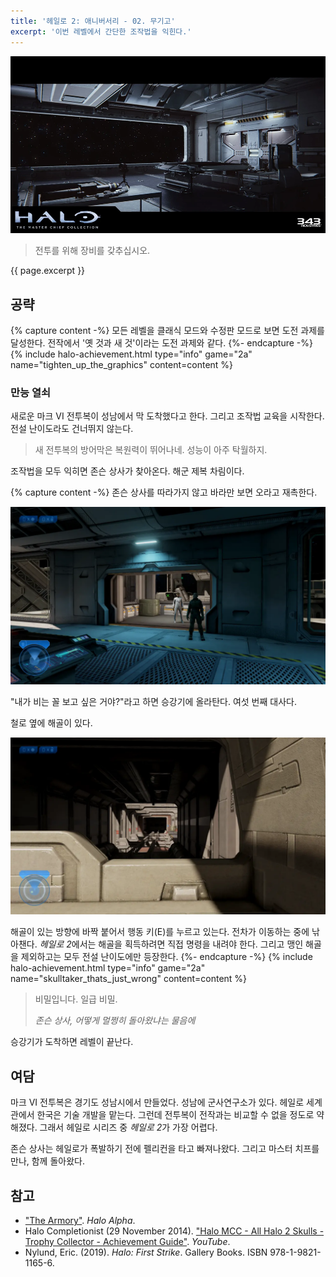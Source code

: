 ```yaml
---
title: '헤일로 2: 애니버서리 - 02. 무기고'
excerpt: '이번 레벨에서 간단한 조작법을 익힌다.'
---
```


![Second level introduction](/assets/images/halo-2a/lv02/intro.webp)

> 전투를 위해 장비를 갖추십시오.

{{ page.excerpt }}

## 공략

{% capture content -%}
모든 레벨을 클래식 모드와 수정판 모드로 보면 도전 과제를 달성한다. 전작에서 '옛 것과 새 것'이라는 도전 과제와 같다.
{%- endcapture -%}
{% include halo-achievement.html type="info" game="2a" name="tighten_up_the_graphics" content=content %}

### 만능 열쇠

새로운 마크 VI 전투복이 성남에서 막 도착했다고 한다. 그리고 조작법 교육을 시작한다. 전설 난이도라도 건너뛰지 않는다.

> 새 전투복의 방어막은 복원력이 뛰어나네. 성능이 아주 탁월하지.

조작법을 모두 익히면 존슨 상사가 찾아온다. 해군 제복 차림이다.

{% capture content -%}
존슨 상사를 따라가지 않고 바라만 보면 오라고 재촉한다.

![Sergeant Johnson](/assets/images/halo-2a/lv02/ch01/johnson.webp)

"내가 비는 꼴 보고 싶은 거야?"라고 하면 승강기에 올라탄다. 여섯 번째 대사다.

철로 옆에 해골이 있다.

![That's Just... Wrong Skull](/assets/images/halo-2a/lv02/ch01/skull-tjw.webp)

해골이 있는 방향에 바짝 붙어서 행동 키(E)를 누르고 있는다. 전차가 이동하는 중에 낚아챈다. *헤일로 2*에서는 해골을 획득하려면 직접 명령을
내려야 한다. 그리고 맹인 해골을 제외하고는 모두 전설 난이도에만 등장한다.
{%- endcapture -%}
{% include halo-achievement.html type="info" game="2a" name="skulltaker_thats_just_wrong" content=content %}

> 비밀입니다. 일급 비밀.
>
> <cite>존슨 상사, 어떻게 멀쩡히 돌아왔냐는 물음에</cite>

승강기가 도착하면 레벨이 끝난다.

## 여담

마크 VI 전투복은 경기도 성남시에서 만들었다. 성남에 군사연구소가 있다. 헤일로 세계관에서 한국은 기술 개발을 맡는다. 그런데 전투복이 전작과는
비교할 수 없을 정도로 약해졌다. 그래서 헤일로 시리즈 중 *헤일로 2*가 가장 어렵다.

존슨 상사는 헤일로가 폭발하기 전에 펠리컨을 타고 빠져나왔다. 그리고 마스터 치프를 만나, 함께 돌아왔다.

## 참고

- ["The Armory"](https://halo.fandom.com/wiki/The_Armory_(level)). *Halo Alpha*.
- Halo Completionist (29 November 2014). ["Halo MCC - All Halo 2 Skulls - Trophy Collector - Achievement
Guide"](https://youtu.be/MVV5fQw2lSs). *YouTube*.
- Nylund, Eric. (2019). *Halo: First Strike*. Gallery Books. ISBN 978-1-9821-1165-6.
